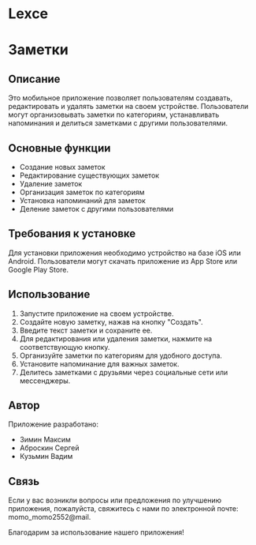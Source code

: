 # Lexce
# Заметки

## Описание
Это мобильное приложение позволяет пользователям создавать, редактировать и удалять заметки на своем устройстве. Пользователи могут организовывать заметки по категориям, устанавливать напоминания и делиться заметками с другими пользователями.

## Основные функции
- Создание новых заметок
- Редактирование существующих заметок
- Удаление заметок
- Организация заметок по категориям
- Установка напоминаний для заметок
- Деление заметок с другими пользователями

## Требования к установке
Для установки приложения необходимо устройство на базе iOS или Android. Пользователи могут скачать приложение из App Store или Google Play Store.

## Использование
1. Запустите приложение на своем устройстве.
2. Создайте новую заметку, нажав на кнопку "Создать".
3. Введите текст заметки и сохраните ее.
4. Для редактирования или удаления заметки, нажмите на соответствующую кнопку.
5. Организуйте заметки по категориям для удобного доступа.
6. Установите напоминание для важных заметок.
7. Делитесь заметками с друзьями через социальные сети или мессенджеры.

## Автор
Приложение разработано:
- Зимин Максим
- Аброскин Сергей
- Кузьмин Вадим

## Связь
Если у вас возникли вопросы или предложения по улучшению приложения, пожалуйста, свяжитесь с нами по электронной почте: momo_momo2552@mail.

Благодарим за использование нашего приложения!
